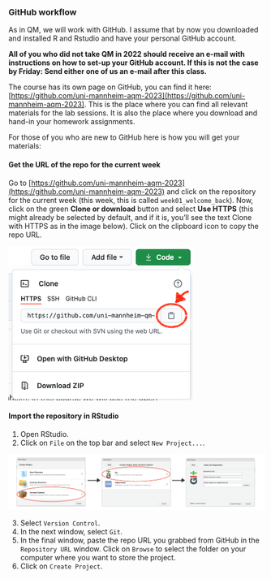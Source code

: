 ### GitHub workflow

As in QM, we will work with GitHub. I assume that by now you downloaded and installed R and Rstudio and have your personal GitHub account.

**All of you who did not take QM in 2022 should receive an e-mail with instructions on how to set-up your GitHub account. If this is not the case by Friday: Send either one of us an e-mail after this class.**

The course has its own page on GitHub, you can find it here: [https://github.com/uni-mannheim-aqm-2023](https://github.com/uni-mannheim-aqm-2023). This is the place where you can find all relevant materials for the lab sessions. It is also the place where you download and hand-in your homework assignments. 

For those of you who are new to GitHub here is how you will get your materials:

#### Get the URL of the repo for the current week

Go to [https://github.com/uni-mannheim-aqm-2023](https://github.com/uni-mannheim-aqm-2023) and click on the repository for the current week (this week, this is called `week01_welcome_back`). Now, click on the green **Clone or download** button and select **Use HTTPS** (this might already be selected by default, and if it is, you’ll see the text Clone with HTTPS as in the image below). Click on the clipboard icon to copy the repo URL.

![](images/github_clone.png)

#### Import the repository in RStudio

  1. Open RStudio.
  2. Click on `File` on the top bar and select `New Project...`.

![](images/new_project.png)

  3. Select `Version Control`. 
  4. In the next window, select `Git`.
  5. In the final window, paste the repo URL you grabbed from GitHub in the `Repository URL` window. Click on `Browse` to select the folder on your computer where you want to store the project.
  6. Click on `Create Project`.
